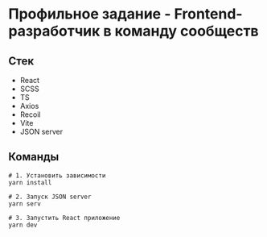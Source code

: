 # Профильное задание - Frontend-разработчик в команду сообществ


## Стек
- React
- SCSS
- TS
- Axios
- Recoil
- Vite
- JSON server 

## Команды

```bazaar
# 1. Установить зависимости
yarn install

# 2. Запуск JSON server
yarn serv

# 3. Запустить React приложение
yarn dev

```
